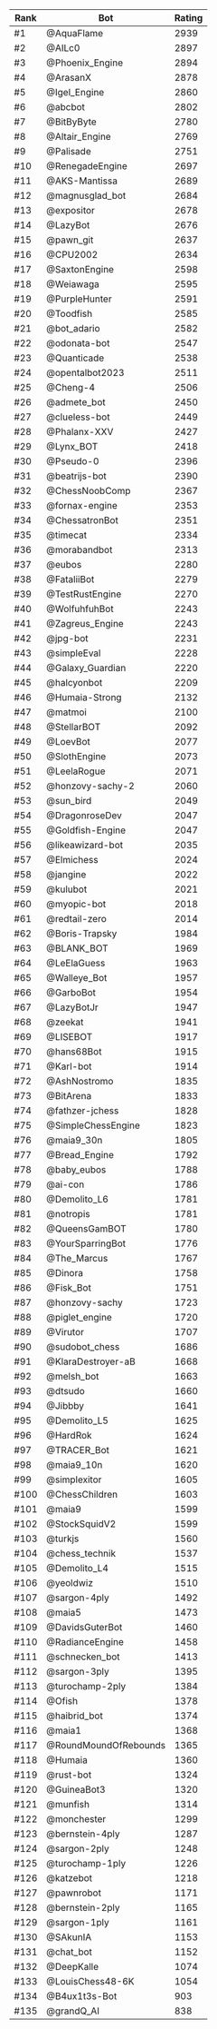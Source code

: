 Rank|Bot|Rating
---|---|---
#1|@AquaFlame|2939
#2|@AILc0|2897
#3|@Phoenix_Engine|2894
#4|@ArasanX|2878
#5|@Igel_Engine|2860
#6|@abcbot|2802
#7|@BitByByte|2780
#8|@Altair_Engine|2769
#9|@Palisade|2751
#10|@RenegadeEngine|2697
#11|@AKS-Mantissa|2689
#12|@magnusglad_bot|2684
#13|@expositor|2678
#14|@LazyBot|2676
#15|@pawn_git|2637
#16|@CPU2002|2634
#17|@SaxtonEngine|2598
#18|@Weiawaga|2595
#19|@PurpleHunter|2591
#20|@Toodfish|2585
#21|@bot_adario|2582
#22|@odonata-bot|2547
#23|@Quanticade|2538
#24|@opentalbot2023|2511
#25|@Cheng-4|2506
#26|@admete_bot|2450
#27|@clueless-bot|2449
#28|@Phalanx-XXV|2427
#29|@Lynx_BOT|2418
#30|@Pseudo-0|2396
#31|@beatrijs-bot|2390
#32|@ChessNoobComp|2367
#33|@fornax-engine|2353
#34|@ChessatronBot|2351
#35|@timecat|2334
#36|@morabandbot|2313
#37|@eubos|2280
#38|@FataliiBot|2279
#39|@TestRustEngine|2270
#40|@WolfuhfuhBot|2243
#41|@Zagreus_Engine|2243
#42|@jpg-bot|2231
#43|@simpleEval|2228
#44|@Galaxy_Guardian|2220
#45|@halcyonbot|2209
#46|@Humaia-Strong|2132
#47|@matmoi|2100
#48|@StellarBOT|2092
#49|@LoevBot|2077
#50|@SlothEngine|2073
#51|@LeelaRogue|2071
#52|@honzovy-sachy-2|2060
#53|@sun_bird|2049
#54|@DragonroseDev|2047
#55|@Goldfish-Engine|2047
#56|@likeawizard-bot|2035
#57|@Elmichess|2024
#58|@jangine|2022
#59|@kulubot|2021
#60|@myopic-bot|2018
#61|@redtail-zero|2014
#62|@Boris-Trapsky|1984
#63|@BLANK_BOT|1969
#64|@LeElaGuess|1963
#65|@Walleye_Bot|1957
#66|@GarboBot|1954
#67|@LazyBotJr|1947
#68|@zeekat|1941
#69|@LISEBOT|1917
#70|@hans68Bot|1915
#71|@Karl-bot|1914
#72|@AshNostromo|1835
#73|@BitArena|1833
#74|@fathzer-jchess|1828
#75|@SimpleChessEngine|1823
#76|@maia9_30n|1805
#77|@Bread_Engine|1792
#78|@baby_eubos|1788
#79|@ai-con|1786
#80|@Demolito_L6|1781
#81|@notropis|1781
#82|@QueensGamBOT|1780
#83|@YourSparringBot|1776
#84|@The_Marcus|1767
#85|@Dinora|1758
#86|@Fisk_Bot|1751
#87|@honzovy-sachy|1723
#88|@piglet_engine|1720
#89|@Virutor|1707
#90|@sudobot_chess|1686
#91|@KlaraDestroyer-aB|1668
#92|@melsh_bot|1663
#93|@dtsudo|1660
#94|@Jibbby|1641
#95|@Demolito_L5|1625
#96|@HardRok|1624
#97|@TRACER_Bot|1621
#98|@maia9_10n|1620
#99|@simplexitor|1605
#100|@ChessChildren|1603
#101|@maia9|1599
#102|@StockSquidV2|1599
#103|@turkjs|1560
#104|@chess_technik|1537
#105|@Demolito_L4|1515
#106|@yeoldwiz|1510
#107|@sargon-4ply|1492
#108|@maia5|1473
#109|@DavidsGuterBot|1460
#110|@RadianceEngine|1458
#111|@schnecken_bot|1413
#112|@sargon-3ply|1395
#113|@turochamp-2ply|1384
#114|@Ofish|1378
#115|@haibrid_bot|1374
#116|@maia1|1368
#117|@RoundMoundOfRebounds|1365
#118|@Humaia|1360
#119|@rust-bot|1324
#120|@GuineaBot3|1320
#121|@munfish|1314
#122|@monchester|1299
#123|@bernstein-4ply|1287
#124|@sargon-2ply|1248
#125|@turochamp-1ply|1226
#126|@katzebot|1218
#127|@pawnrobot|1171
#128|@bernstein-2ply|1165
#129|@sargon-1ply|1161
#130|@SAkunIA|1153
#131|@chat_bot|1152
#132|@DeepKalle|1074
#133|@LouisChess48-6K|1054
#134|@B4ux1t3s-Bot|903
#135|@grandQ_AI|838
